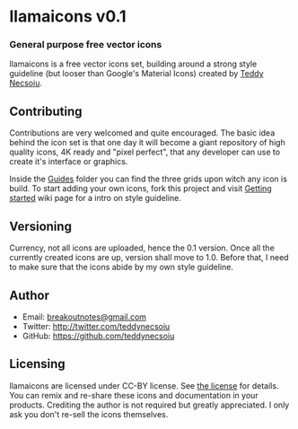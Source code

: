 # llamaicons v0.1
### General purpose free vector icons

llamaicons is a free vector icons set, building around a strong style guideline (but looser than Google's Material Icons) created by [Teddy Necsoiu](https://twitter.com/teddynecsoiu).


## Contributing

Contributions are very welcomed and quite encouraged. The basic idea behind the icon set is that one day it will become a giant repository of high quality icons, 4K ready and "pixel perfect", that any developer can use to create it's interface or graphics.

Inside the [Guides](https://github.com/teddynecsoiu/llamaicons/tree/master/guides) folder you can find the three grids upon witch any icon is build. To start adding your own icons, fork this project and visit [Getting started](https://github.com/teddynecsoiu/llamaicons/wiki/Getting-started) wiki page for a intro on style guideline.

## Versioning

Currency, not all icons are uploaded, hence the 0.1 version. Once all the currently created icons are up, version shall move to 1.0.  Before that, I need to make sure that the icons abide by my own style guideline. 

## Author
- Email: breakoutnotes@gmail.com
- Twitter: http://twitter.com/teddynecsoiu
- GitHub: https://github.com/teddynecsoiu

## Licensing
llamaicons are licensed  under CC-BY license. See [the license](http://creativecommons.org/licenses/by/4.0/) for details. You can remix and re-share these icons and documentation in your products. Crediting the author is not required but greatly appreciated. I only ask you don't re-sell the icons themselves.


